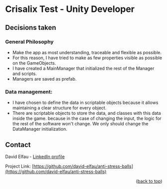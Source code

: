 # Crisalix Test - Unity Developer

## Decisions taken

### General Philosophy
* Make the app as most understanding, traceable and flexible as possible.
* For this reason, I have tried to make as few properties visible as possible on the GameObjects.
* I have created a MainManager that initialized the rest of the Manager and scripts.
* Managers are saved as prefab.


### Data management:
 * I have chosen to define the data in scriptable objects because it allows maintaining a clear structure for every object.
 * There are scriptable objects to store the data, and classes with this data inside the game. because in the case of changing the input, the logic for the rest of the software won't change. We only should change the DataManager initialization.
 
 

## Contact

David Elfau - [LinkedIn profile](https://www.linkedin.com/in/delfau/)

Project Link: [https://github.com/david-elfau/anti-stress-balls](https://github.com/david-elfau/anti-stress-balls)

<p align="right">(<a href="#top">back to top</a>)</p>
